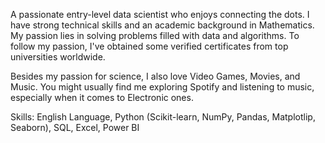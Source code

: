 A passionate entry-level data scientist who enjoys connecting the dots. I have strong technical skills and an academic background in Mathematics. My passion lies in solving problems filled with data and algorithms. To follow my passion, I've obtained some verified certificates from top universities worldwide. 

Besides my passion for science, I also love Video Games, Movies, and Music. You might usually find me exploring Spotify and listening to music, especially when it comes to Electronic ones.

Skills: English Language​, Python (Scikit-learn, NumPy, Pandas, Matplotlip, Seaborn), ​SQL, Excel, Power BI
